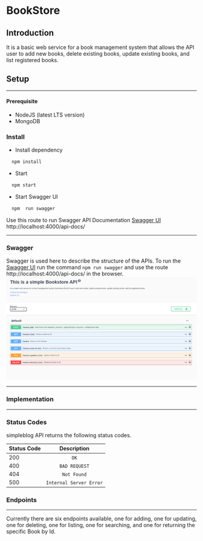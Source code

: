 # BookStore

## Introduction

It is a basic web service for a book management system that allows the API user to add new books, delete existing books, update existing books, and list registered books.

## Setup

---

#### Prerequisite

- NodeJS (latest LTS version)
- MongoDB

### Install

- Install dependency

```bash
  npm install
```

- Start

```bash
  npm start
```

- Start Swagger UI

```bash
  npm  run swagger
```

Use this route to run Swagger API Documentation [Swagger UI](http://localhost:4000/api-docs/)
http://localhost:4000/api-docs/

---

### Swagger

Swagger is used here to describe the structure of the APIs.
To run the [Swagger UI](http://localhost:4000/api-docs/) run the command `npm run swagger` and use the route
http://localhost:4000/api-docs/ in the browser.
![swagger](/public/swagger.png)

---

### Implementation

---

### Status Codes

simpleblog API returns the following status codes.

| Status Code |       Description       |
| :---------- | :---------------------: |
| 200         |          `OK`           |
| 400         |      `BAD REQUEST`      |
| 404         |       `Not Found`       |
| 500         | `Internal Server Error` |

### Endpoints

---

Currently there are six endpoints available, one for adding, one for updating, one for deleting, one for listing, one for searching, and one for returning the specific Book by Id.
